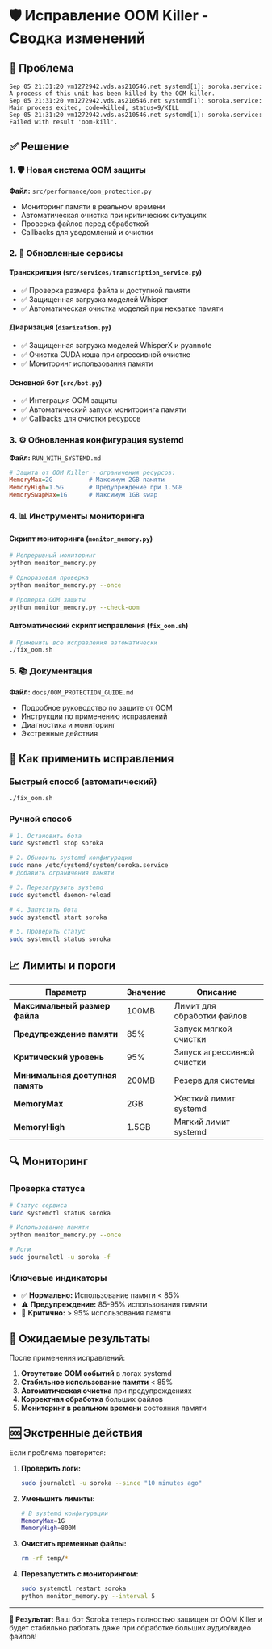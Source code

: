 # 🛡️ Исправление OOM Killer - Сводка изменений

## 🚨 Проблема
```
Sep 05 21:31:20 vm1272942.vds.as210546.net systemd[1]: soroka.service: A process of this unit has been killed by the OOM killer.
Sep 05 21:31:20 vm1272942.vds.as210546.net systemd[1]: soroka.service: Main process exited, code=killed, status=9/KILL
Sep 05 21:31:20 vm1272942.vds.as210546.net systemd[1]: soroka.service: Failed with result 'oom-kill'.
```

## ✅ Решение

### 1. 🛡️ Новая система OOM защиты
**Файл:** `src/performance/oom_protection.py`
- Мониторинг памяти в реальном времени
- Автоматическая очистка при критических ситуациях
- Проверка файлов перед обработкой
- Callbacks для уведомлений и очистки

### 2. 🔧 Обновленные сервисы

#### Транскрипция (`src/services/transcription_service.py`)
- ✅ Проверка размера файла и доступной памяти
- ✅ Защищенная загрузка моделей Whisper
- ✅ Автоматическая очистка моделей при нехватке памяти

#### Диаризация (`diarization.py`)
- ✅ Защищенная загрузка моделей WhisperX и pyannote
- ✅ Очистка CUDA кэша при агрессивной очистке
- ✅ Мониторинг использования памяти

#### Основной бот (`src/bot.py`)
- ✅ Интеграция OOM защиты
- ✅ Автоматический запуск мониторинга памяти
- ✅ Callbacks для очистки ресурсов

### 3. ⚙️ Обновленная конфигурация systemd
**Файл:** `RUN_WITH_SYSTEMD.md`
```ini
# Защита от OOM Killer - ограничения ресурсов:
MemoryMax=2G          # Максимум 2GB памяти
MemoryHigh=1.5G       # Предупреждение при 1.5GB
MemorySwapMax=1G      # Максимум 1GB swap
```

### 4. 📊 Инструменты мониторинга

#### Скрипт мониторинга (`monitor_memory.py`)
```bash
# Непрерывный мониторинг
python monitor_memory.py

# Одноразовая проверка
python monitor_memory.py --once

# Проверка OOM защиты
python monitor_memory.py --check-oom
```

#### Автоматический скрипт исправления (`fix_oom.sh`)
```bash
# Применить все исправления автоматически
./fix_oom.sh
```

### 5. 📚 Документация
**Файл:** `docs/OOM_PROTECTION_GUIDE.md`
- Подробное руководство по защите от OOM
- Инструкции по применению исправлений
- Диагностика и мониторинг
- Экстренные действия

## 🚀 Как применить исправления

### Быстрый способ (автоматический)
```bash
./fix_oom.sh
```

### Ручной способ
```bash
# 1. Остановить бота
sudo systemctl stop soroka

# 2. Обновить systemd конфигурацию
sudo nano /etc/systemd/system/soroka.service
# Добавить ограничения памяти

# 3. Перезагрузить systemd
sudo systemctl daemon-reload

# 4. Запустить бота
sudo systemctl start soroka

# 5. Проверить статус
sudo systemctl status soroka
```

## 📈 Лимиты и пороги

| Параметр | Значение | Описание |
|----------|----------|----------|
| **Максимальный размер файла** | 100MB | Лимит для обработки файлов |
| **Предупреждение памяти** | 85% | Запуск мягкой очистки |
| **Критический уровень** | 95% | Запуск агрессивной очистки |
| **Минимальная доступная память** | 200MB | Резерв для системы |
| **MemoryMax** | 2GB | Жесткий лимит systemd |
| **MemoryHigh** | 1.5GB | Мягкий лимит systemd |

## 🔍 Мониторинг

### Проверка статуса
```bash
# Статус сервиса
sudo systemctl status soroka

# Использование памяти
python monitor_memory.py --once

# Логи
sudo journalctl -u soroka -f
```

### Ключевые индикаторы
- ✅ **Нормально:** Использование памяти < 85%
- ⚠️ **Предупреждение:** 85-95% использования памяти
- 🚨 **Критично:** > 95% использования памяти

## 🎯 Ожидаемые результаты

После применения исправлений:

1. **Отсутствие OOM событий** в логах systemd
2. **Стабильное использование памяти** < 85%
3. **Автоматическая очистка** при предупреждениях
4. **Корректная обработка** больших файлов
5. **Мониторинг в реальном времени** состояния памяти

## 🆘 Экстренные действия

Если проблема повторится:

1. **Проверить логи:**
   ```bash
   sudo journalctl -u soroka --since "10 minutes ago"
   ```

2. **Уменьшить лимиты:**
   ```bash
   # В systemd конфигурации
   MemoryMax=1G
   MemoryHigh=800M
   ```

3. **Очистить временные файлы:**
   ```bash
   rm -rf temp/*
   ```

4. **Перезапустить с мониторингом:**
   ```bash
   sudo systemctl restart soroka
   python monitor_memory.py --interval 5
   ```

---

**🎉 Результат:** Ваш бот Soroka теперь полностью защищен от OOM Killer и будет стабильно работать даже при обработке больших аудио/видео файлов!
